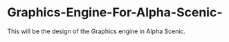 # Graphics-Engine-For-Alpha-Scenic-
This will be the design of the Graphics engine in Alpha Scenic.
